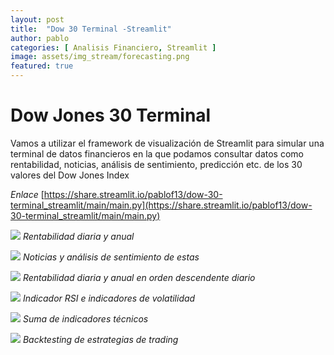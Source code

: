 ```yaml
---
layout: post
title:  "Dow 30 Terminal -Streamlit"
author: pablo
categories: [ Analisis Financiero, Streamlit ]
image: assets/img_stream/forecasting.png
featured: true
---
```


# Dow Jones 30 Terminal

Vamos a utilizar el framework de visualización de Streamlit para simular una terminal de datos financieros en la que podamos consultar datos como rentabilidad, noticias, análisis de sentimiento, predicción etc. de los 30 valores del Dow Jones Index

*Enlace* [https://share.streamlit.io/pablof13/dow-30-terminal_streamlit/main/main.py](https://share.streamlit.io/pablof13/dow-30-terminal_streamlit/main/main.py)

![](/assets/img_stream/djia.png)
*Rentabilidad diaria y anual*

![](/assets/img_stream/news.png)
*Noticias y análisis de sentimiento de estas*

![](/assets/img_stream/rent.png)
*Rentabilidad diaria y anual en orden descendente diario*

![](/assets/img_stream/rsi.png)
*Indicador RSI e indicadores de volatilidad*

![](/assets/img_stream/ti.png)
*Suma de indicadores técnicos*

![](/assets/img_stream/backtesting.png)
*Backtesting de estrategias de trading*
